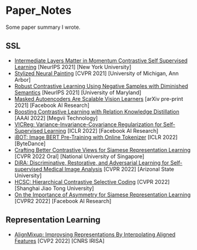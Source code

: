 # Paper_Notes
Some paper summary I wrote.

## SSL
- [Intermediate Layers Matter in Momentum Contrastive Self Supervised Learning](https://lapis-hedge-1fd.notion.site/Intermediate-Layers-Matter-in-Momentum-Contrastive-Self-Supervised-Learning-bc8c6f8c188640a5bee5ef759d4d1576) [NeurIPS 2021] [New York University]
- [Stylized Neural Painting](https://hackmd.io/@joycenerd/HyOEbpxWc) [CVPR 2021] [University of Michigan, Ann Arbor] 
- [Robust Contrastive Learning Using Negative Samples with Diminished Semantics](https://hackmd.io/@joycenerd/SkZOSJBZc) [NeurIPS 2021] [University of Maryland]
- [Masked Autoencoders Are Scalable Vision Learners](https://hackmd.io/@joycenerd/BytfqYhZq) [arXiv pre-print 2021] [Facebook AI Research]
- [Boosting Contrastive Learning with Relation Knowledge Distillation](https://hackmd.io/@joycenerd/r1NVFfwM9) [AAAI 2022] [Megvii Technology] 
- [VICReg: Variance-Invariance-Covariance Regularization for Self-Supervised Learning](https://hackmd.io/@joycenerd/S1IY-Qum5) [ICLR 2022] [Facebook AI Research]
- [iBOT: Image BERT Pre-Training with Online Tokenizer](https://hackmd.io/@joycenerd/S1Isq07Vq) [ICLR 2022] [ByteDance]
- [Crafting Better Contrastive Views for Siamese Representation Learning](https://hackmd.io/@joycenerd/ryFWBrc49) [CVPR 2022 Oral] [National University of Singapore]
- [DiRA: Discriminative, Restorative, and Adversarial Learning for Self-supervised Medical Image Analysis](https://hackmd.io/@joycenerd/HkXRbvUB9) [CVPR 2022] [Arizonal State University]
- [HCSC: Hierarchical Contrastive Selective Coding](https://hackmd.io/@joycenerd/Hy_34BwU5) [CVPR 2022] [Shanghai Jiao Tong University]
- [On the Importance of Asymmetry for Siamese Representation Learning](https://hackmd.io/@joycenerd/rkF5hAYvc) [CVPR2 2022] [Facebook AI Research]

## Representation Learning
- [AlignMixup: Improvsing Representations By Interpolating Aligned Features](https://hackmd.io/@joycenerd/Sy2EybWr9) [CVP2 2022] [CNRS IRISA]
